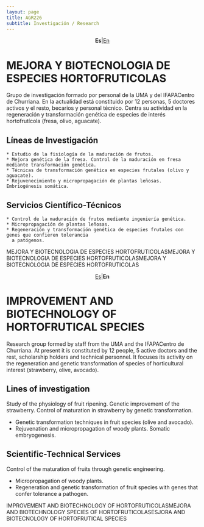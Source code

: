 ```yaml
---
layout: page
title: AGR226
subtitle: Investigación / Research
---
```

<a id="Es"></a>
<center>
<p><b>Es</b>|<a href="#En">En</a></p>
</center>

# MEJORA Y BIOTECNOLOGIA DE ESPECIES HORTOFRUTICOLAS


Grupo de investigación formado por personal de la UMA y del IFAPACentro de Churriana. En la actualidad está constituido por 12 personas, 5 doctores activos y el resto, becarios y personal técnico. Centra su actividad en la regeneración y transformación genética de especies de interés hortofrutícola (fresa, olivo, aguacate).


## Líneas de Investigación

    * Estudio de la fisiología de la maduración de frutos.
    * Mejora genética de la fresa. Control de la maduración en fresa mediante transformación genética.
    * Técnicas de transformación genética en especies frutales (olivo y aguacate).
    * Rejuvenecimiento y micropropagación de plantas leñosas. Embriogénesis somática.

 
## Servicios Científico-Técnicos

    * Control de la maduración de frutos mediante ingeniería genética.
    * Micropropagación de plantas leñosas.
    * Regeneración y transformación genética de especies frutales con genes que confieren tolerancia 
	  a patógenos.

MEJORA Y BIOTECNOLOGIA DE ESPECIES HORTOFRUTICOLASMEJORA Y BIOTECNOLOGIA DE ESPECIES HORTOFRUTICOLASMEJORA Y BIOTECNOLOGIA DE ESPECIES HORTOFRUTICOLAS

<a id="En"></a>  
<center>
<p><a href="#Es">Es</a>|<b>En</b></p>
</center>


# IMPROVEMENT AND BIOTECHNOLOGY OF HORTOFRUTICAL SPECIES


Research group formed by staff from the UMA and the IFAPACentro de Churriana. At present it is constituted by 12 people, 5 active doctors and the rest, scholarship holders and technical personnel. It focuses its activity on the regeneration and genetic transformation of species of horticultural interest (strawberry, olive, avocado).


## Lines of investigation

Study of the physiology of fruit ripening.
Genetic improvement of the strawberry. Control of maturation in strawberry by genetic transformation.
* Genetic transformation techniques in fruit species (olive and avocado).
* Rejuvenation and micropropagation of woody plants. Somatic embryogenesis.


## Scientific-Technical Services

Control of the maturation of fruits through genetic engineering.
* Micropropagation of woody plants.
* Regeneration and genetic transformation of fruit species with genes that confer tolerance
a pathogen.

IMPROVEMENT AND BIOTECHNOLOGY OF HORTOFRUTICOLASMEJORA AND BIOTECHNOLOGY SPECIES OF HORTOFRUTICOLASESJORA AND BIOTECNOLOGY OF HORTOFRUTICAL SPECIES
